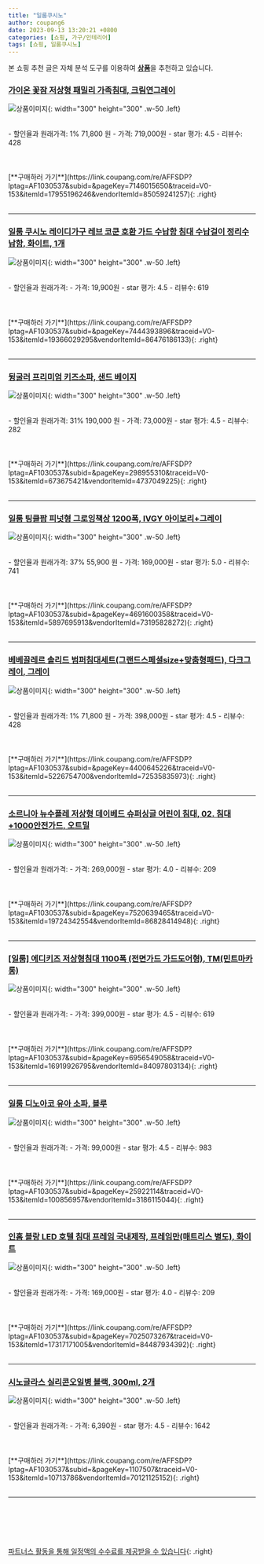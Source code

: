 ```yaml
---
title: "일룸쿠시노"
author: coupang6
date: 2023-09-13 13:20:21 +0800
categories: [쇼핑, 가구/인테리어]
tags: [쇼핑, 일룸쿠시노]
---
```


본 쇼핑 추천 글은 자체 분석 도구를 이용하여 [**상품**](https://link.coupang.com/a/bao1ui)을 추천하고 있습니다.

### [가이온 꽃잠 저상형 패밀리 가족침대, 크림연그레이](https://link.coupang.com/re/AFFSDP?lptag=AF1030537&subid=&pageKey=7146015650&traceid=V0-153&itemId=17955196246&vendorItemId=85059241257)

![상품이미지](https://thumbnail8.coupangcdn.com/thumbnails/remote/230x230ex/image/vendor_inventory/acfa/db83373fa29a4214409dbacc9827ec617980d51ac58660d8d0b793ff5925.jpg){: width="300" height="300" .w-50 .left}


<br>
- 할인율과 원래가격: 1%  71,800   원
- 가격: 719,000원
- star 평가: 4.5
- 리뷰수: 428
<br>
<br>
<br>
<br>
[**구매하러 가기**](https://link.coupang.com/re/AFFSDP?lptag=AF1030537&subid=&pageKey=7146015650&traceid=V0-153&itemId=17955196246&vendorItemId=85059241257){: .right}
<br>
<br>

---

### [일룸 쿠시노 레이디가구 레브 코쿤 호환 가드 수납함 침대 수납걸이 정리수납함, 화이트, 1개](https://link.coupang.com/re/AFFSDP?lptag=AF1030537&subid=&pageKey=7444393896&traceid=V0-153&itemId=19366029295&vendorItemId=86476186133)

![상품이미지](https://thumbnail10.coupangcdn.com/thumbnails/remote/230x230ex/image/vendor_inventory/4d69/46f19e3767ad675f34d1074a0fce15127176ee5311f737aaebd34a1aeb28.jpg){: width="300" height="300" .w-50 .left}


<br>
- 할인율과 원래가격: 
- 가격: 19,900원
- star 평가: 4.5
- 리뷰수: 619
<br>
<br>
<br>
<br>
[**구매하러 가기**](https://link.coupang.com/re/AFFSDP?lptag=AF1030537&subid=&pageKey=7444393896&traceid=V0-153&itemId=19366029295&vendorItemId=86476186133){: .right}
<br>
<br>

---

### [뒹굴러 프리미엄 키즈소파, 샌드 베이지](https://link.coupang.com/re/AFFSDP?lptag=AF1030537&subid=&pageKey=298955310&traceid=V0-153&itemId=673675421&vendorItemId=4737049225)

![상품이미지](https://thumbnail6.coupangcdn.com/thumbnails/remote/230x230ex/image/retail/images/2019/05/02/17/9/91e1b6a9-2886-43e3-96d6-8f947c198f61.jpg){: width="300" height="300" .w-50 .left}


<br>
- 할인율과 원래가격: 31%  190,000   원
- 가격: 73,000원
- star 평가: 4.5
- 리뷰수: 282
<br>
<br>
<br>
<br>
[**구매하러 가기**](https://link.coupang.com/re/AFFSDP?lptag=AF1030537&subid=&pageKey=298955310&traceid=V0-153&itemId=673675421&vendorItemId=4737049225){: .right}
<br>
<br>

---

### [일룸 팅클팝 피넛형 그로잉책상 1200폭, IVGY 아이보리+그레이](https://link.coupang.com/re/AFFSDP?lptag=AF1030537&subid=&pageKey=4691600358&traceid=V0-153&itemId=5897695913&vendorItemId=73195828272)

![상품이미지](https://thumbnail9.coupangcdn.com/thumbnails/remote/230x230ex/image/vendor_inventory/1f15/b3c75d5c6c8a1e01bc29c25b38d0e8f45f701cbaf1af54758eb7447a7e90.jpg){: width="300" height="300" .w-50 .left}


<br>
- 할인율과 원래가격: 37%  55,900   원
- 가격: 169,000원
- star 평가: 5.0
- 리뷰수: 741
<br>
<br>
<br>
<br>
[**구매하러 가기**](https://link.coupang.com/re/AFFSDP?lptag=AF1030537&subid=&pageKey=4691600358&traceid=V0-153&itemId=5897695913&vendorItemId=73195828272){: .right}
<br>
<br>

---

### [베베끌레르 솔리드 범퍼침대세트(그랜드스페셜size+맞춤형패드), 다크그레이, 그레이](https://link.coupang.com/re/AFFSDP?lptag=AF1030537&subid=&pageKey=4400645226&traceid=V0-153&itemId=5226754700&vendorItemId=72535835973)

![상품이미지](https://thumbnail6.coupangcdn.com/thumbnails/remote/230x230ex/image/vendor_inventory/1596/da6757d5f20c0369c56f18c80bc7e4fd08c52da2e2004f7e8104f82600cf.jpg){: width="300" height="300" .w-50 .left}


<br>
- 할인율과 원래가격: 1%  71,800   원
- 가격: 398,000원
- star 평가: 4.5
- 리뷰수: 428
<br>
<br>
<br>
<br>
[**구매하러 가기**](https://link.coupang.com/re/AFFSDP?lptag=AF1030537&subid=&pageKey=4400645226&traceid=V0-153&itemId=5226754700&vendorItemId=72535835973){: .right}
<br>
<br>

---

### [소르니아 뉴수플레 저상형 데이베드 슈퍼싱글 어린이 침대, 02. 침대+1000안전가드, 오트밀](https://link.coupang.com/re/AFFSDP?lptag=AF1030537&subid=&pageKey=7520639465&traceid=V0-153&itemId=19724342554&vendorItemId=86828414948)

![상품이미지](https://thumbnail7.coupangcdn.com/thumbnails/remote/230x230ex/image/vendor_inventory/18ad/c922187c10221638ab27e04c90e6b21c024fe170974fb371f195a913f660.jpg){: width="300" height="300" .w-50 .left}


<br>
- 할인율과 원래가격: 
- 가격: 269,000원
- star 평가: 4.0
- 리뷰수: 209
<br>
<br>
<br>
<br>
[**구매하러 가기**](https://link.coupang.com/re/AFFSDP?lptag=AF1030537&subid=&pageKey=7520639465&traceid=V0-153&itemId=19724342554&vendorItemId=86828414948){: .right}
<br>
<br>

---

### [[일룸] 에디키즈 저상형침대 1100폭 (전면가드 가드도어형), TM(민트마카롱)](https://link.coupang.com/re/AFFSDP?lptag=AF1030537&subid=&pageKey=6956549058&traceid=V0-153&itemId=16919926795&vendorItemId=84097803134)

![상품이미지](https://thumbnail9.coupangcdn.com/thumbnails/remote/230x230ex/image/vendor_inventory/4562/9c88d4f7ae61a3b6689971b94ff4c332e39645154135c1789dc54b0da620.jpg){: width="300" height="300" .w-50 .left}


<br>
- 할인율과 원래가격: 
- 가격: 399,000원
- star 평가: 4.5
- 리뷰수: 619
<br>
<br>
<br>
<br>
[**구매하러 가기**](https://link.coupang.com/re/AFFSDP?lptag=AF1030537&subid=&pageKey=6956549058&traceid=V0-153&itemId=16919926795&vendorItemId=84097803134){: .right}
<br>
<br>

---

### [일룸 디노아코 유아 소파, 블루](https://link.coupang.com/re/AFFSDP?lptag=AF1030537&subid=&pageKey=25922114&traceid=V0-153&itemId=100856957&vendorItemId=3186115044)

![상품이미지](https://thumbnail7.coupangcdn.com/thumbnails/remote/230x230ex/image/retail/images/2017/07/04/18/8/ca1f030a-17a3-4dfa-8440-dac9944a16d1.jpg){: width="300" height="300" .w-50 .left}


<br>
- 할인율과 원래가격: 
- 가격: 99,000원
- star 평가: 4.5
- 리뷰수: 983
<br>
<br>
<br>
<br>
[**구매하러 가기**](https://link.coupang.com/re/AFFSDP?lptag=AF1030537&subid=&pageKey=25922114&traceid=V0-153&itemId=100856957&vendorItemId=3186115044){: .right}
<br>
<br>

---

### [인홈 블랑 LED 호텔 침대 프레임 국내제작, 프레임만(매트리스 별도), 화이트](https://link.coupang.com/re/AFFSDP?lptag=AF1030537&subid=&pageKey=7025073267&traceid=V0-153&itemId=17317171005&vendorItemId=84487934392)

![상품이미지](https://thumbnail6.coupangcdn.com/thumbnails/remote/230x230ex/image/vendor_inventory/c5ac/648b55c274c37e39e3bd60d18b0b3296cfa921522105b5ed116c64488cc7.jpg){: width="300" height="300" .w-50 .left}


<br>
- 할인율과 원래가격: 
- 가격: 169,000원
- star 평가: 4.0
- 리뷰수: 209
<br>
<br>
<br>
<br>
[**구매하러 가기**](https://link.coupang.com/re/AFFSDP?lptag=AF1030537&subid=&pageKey=7025073267&traceid=V0-153&itemId=17317171005&vendorItemId=84487934392){: .right}
<br>
<br>

---

### [시노글라스 실리콘오일병 블랙, 300ml, 2개](https://link.coupang.com/re/AFFSDP?lptag=AF1030537&subid=&pageKey=1107507&traceid=V0-153&itemId=10713786&vendorItemId=70121125152)

![상품이미지](https://thumbnail7.coupangcdn.com/thumbnails/remote/230x230ex/image/retail/images/2980791442642540-6aba4c5c-4262-4eb3-bce4-3cbc461c0b3e.jpg){: width="300" height="300" .w-50 .left}


<br>
- 할인율과 원래가격: 
- 가격: 6,390원
- star 평가: 4.5
- 리뷰수: 1642
<br>
<br>
<br>
<br>
[**구매하러 가기**](https://link.coupang.com/re/AFFSDP?lptag=AF1030537&subid=&pageKey=1107507&traceid=V0-153&itemId=10713786&vendorItemId=70121125152){: .right}
<br>
<br>

---
<br><br><br><br><br> [파트너스 활동을 통해 일정액의 수수료를 제공받을 수 있습니다](https://link.coupang.com/a/bao1ui){: .right}